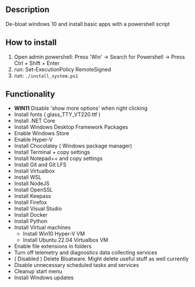

## Description
De-bloat windows 10 and install basic apps with a powershell script

## How to install
1. Open admin powershell: Press 'Win' -> Search for Powershell -> Press Ctrl + Shift + Enter
2. run: Set-ExecutionPolicy RemoteSigned
3. run: `./install_system.ps1`

## Functionality
- **WIN11** Disable 'show more options' when right clicking
- Install fonts ( glass_TTY_VT220.ttf )
- Install .NET Core
- Install Windows Desktop Framework Packages
- Enable Windows Store
- Enable Hyper-V
- Install Chocolatey ( Windows package manager)
- Install Terminal + copy settings
- Install Notepad++ and copy settings
- Install Git and Git LFS
- Install Virtualbox
- Install WSL
- Install NodeJS
- Install OpenSSL
- Install Keepass
- Install Firefox
- Install Visual Studio
- Install Docker
- Install Python
- Install Virtual machines
  - Install Win10 Hyper-V VM
  - Install Ubuntu 22.04 Virtualbox VM
- Enable file extensions in folders
- Turn off telemetry and diagnostics data collecting services
- ( Disabled ) Delete Bloatware. Might delete useful stuff as well currently
- Disable unnecessary scheduled tasks and services
- Cleanup start menu
- Install Windows updates
